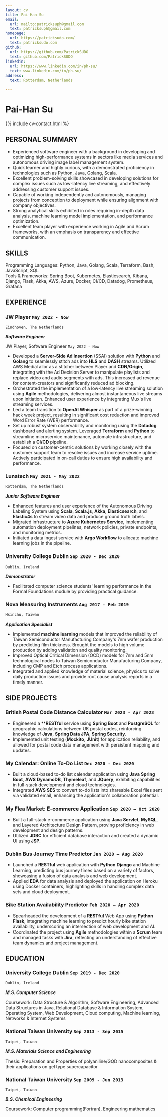 ```yaml
---
layout: cv
title: Pai-Han Su
email:
  url: mailto:patricksuph@gmail.com
  text: patricksuph@gmail.com
homepage:
  url: https://patricksudo.com/
  text: patricksudo.com
github:
  url: https://github.com/PatrickSUDO
  text: github.com/PatrickSUDO
linkedin:
  url: https://www.linkedin.com/in/ph-su/
  text: www.linkedin.com/in/ph-su/
address:
  text: Rotterdam, Netherlands

---
```


# Pai-Han **Su**

<!--
include contact information from the front matter
Supported arguments:
    - homepage: url, text
    - phone
    - email
-->

{% include cv-contact.html %}

## PERSONAL SUMMARY

- Experienced software engineer with a background in developing and optimizing high-performance systems in sectors like media services and autonomous driving image label management system.
- Quick learner and highly curious, with a demonstrated proficiency in technologies such as Python, Java, Golang, Scala.
- Excellent problem-solving skills showcased in developing solutions for complex issues such as low-latency live streaming, and effectively addressing customer support issues.
- Capable of working independently and autonomously, managing projects from conception to deployment while ensuring alignment with company objectives.
- Strong analytical skills exhibited in roles requiring in-depth data analysis, machine learning model implementation, and performance optimization.
- Excellent team player with experience working in Agile and Scrum frameworks, with an emphasis on transparency and effective communication.

## SKILLS

Programming Languages: Python, Java, Golang, Scala, Terraform, Bash, JavaScript, SQL
<br>
Tools & Frameworks: Spring Boot, Kubernetes, Elasticsearch, Kibana, Django, Flask, Akka, AWS, Azure, Docker, CI/CD, Datadog, Prometheus, Grafana

## EXPERIENCE

### **JW Player**  `May 2022 - Now`

```
Eindhoven, The Netherlands
```

**_Software Engineer_**

JW Player, Software Engineer `May 2022 - Now`

- Developed a **Server-Side Ad Insertion** (SSAI) solution with **Python** and **Golang** to seamlessly stitch ads into **HLS** and **DASH** streams. Utilized AWS MediaTailor as a stitcher between Player and **CDN/Origin**, integrating with the Ad Decision Server to manipulate playlists and replace video and audio segments with ads. This increased ad revenue for content-creators and significantly reduced ad blocking.
- Orchestrated the implementation of a low-latency live streaming solution using **Agile** methodologies, delivering almost instantaneous live streams upon initiation. Enhanced user experience by integrating Mux's live streaming services.
- Led a team transition to **OpenAI Whisper** as part of a prize-winning hack week project, resulting in significant cost reduction and improved Word Error Rate (WER) performance.
- Set up robust system observability and monitoring using the **Datadog** dashboard and alerting system. Leveraged **Terraform** and **Python** to streamline microservice maintenance, automate infrastructure, and establish a **CI/CD** pipeline.
- Focused on customer-centric solutions by working closely with the customer support team to resolve issues and increase service uptime. Actively participated in on-call duties to ensure high availability and performance.

### **Lunatech**  `May 2021 - May 2022`

```
Rotterdam, The Netherlands
```

**_Junior Software Engineer_**

- Enhanced features and user experience of the Autonomous Driving Labeling System using **Scala**, **Scala.js**, **Akka**, **Elasticsearch**, and **Elastic4s** to stream video data and produce ground truth labels.
- Migrated infrastructure to **Azure Kubernetes Service**, implementing automation deployment pipelines, network policies, private endpoints, and monitoring metrics.
- Initiated a data ingest service with **Argo Workflow** to allocate machine learning jobs in the pipeline.

### **University College Dublin**  `Sep 2020 - Dec 2020`

```
Dublin, Ireland
```

**_Demonstrator_**

- Facilitated computer science students' learning performance in the Formal Foundations module by providing practical guidance.

### **Nova Measuring Instruments**  `Aug 2017 - Feb 2019`

```
Hsinchu, Taiwan
```

**_Application Specialist_**

- Implemented **machine learning** models that improved the reliability of Taiwan Semiconductor Manufacturing Company's 7nm wafer production by predicting film thickness. Brought the models to high volume production by adding validation and quality monitoring.
- Improved Optical Critical Dimension (OCD) models for 7nm and 5nm technological nodes to Taiwan Semiconductor Manufacturing Company, including CMP and Etch process applications.
- Integrated and applied knowledge of material science, physics to solve daily production issues and provide root cause analysis reports in a timely manner.

## SIDE PROJECTS

### **British Postal Code Distance Calculator** `Mar 2023 - Apr 2023`

- Engineered a ****RESTful** service using **Spring Boot** and **PostgreSQL** for geographic calculations between UK postal codes, reinforcing knowledge of **Java**, **Spring Data JPA**, **Spring Security**.
- Implemented unit testing (**Mockito**, **JUnit**) for application reliability, and allowed for postal code data management with persistent mapping and updates.

### **My Calendar: Online To-Do List** `Dec 2020 - Dec 2020`

- Built a cloud-based to-do list calendar application using **Java** **Spring Boot**, **AWS** **DynamoDB**, **Thymeleaf**, and **JQuery**, exhibiting capabilities in full-stack development and cloud technologies.
- Integrated **AWS** **SES** to convert to-do lists into shareable Excel files sent via validated email, enhancing the application's collaboration potential.

### **My Flea Market: E-commerce Application** `Sep 2020 – Oct 2020`

- Built a full-stack e-commerce application using **Java** **Servlet**, **MySQL**, and Layered Architecture Design Pattern, proving proficiency in web development and design patterns.
- Utilized **JDBC** for efficient database interaction and created a dynamic UI using **JSP**.

### **Dublin Bus Journey Time Predictor** `Jun 2020 – Aug 2020`

- Launched a **RESTful** web application with **Python** **Django** and Machine Learning, predicting bus journey times based on a variety of factors, showcasing a fusion of data analysis and web development.
- Applied **EDA** for data analysis and deployed the application on Heroku using Docker containers, highlighting skills in handling complex data sets and cloud deployment.

### **Bike Station Availability Predictor** `Feb 2020 – Apr 2020`

- Spearheaded the development of a **RESTful** Web App using **Python** **Flask**, integrating machine learning to predict hourly bike station availability, underscoring an intersection of web development and AI.
- Coordinated the project using **Agile** methodologies within a **Scrum** team and managed tasks with **Jira**, reflecting an understanding of effective team dynamics and project management.

## EDUCATION

### **University College Dublin** `Sep 2019 - Dec 2020`

```
Dublin, Ireland
```

**_M.S. Computer Science_**

Coursework: Data Structure & Algorithm, Software Engineering, Advanced Data Structures in Java, Relational Database & Information System, Operating System, Web Development, Cloud computing, Machine learning, Networks & Internet Systems

### **National Taiwan University**   `Sep 2013 - Sep 2015`

```
Taipei, Taiwan
```

**_M.S. Materials Science and Engineering_**

Thesis: Preparation and Properties of polyaniline/GQD nanocomposites & their applications on gel type supercapacitor

### **National Taiwan University**   `Sep 2009 - Jun 2013`

```
Taipei, Taiwan
```

**_B.S. Chemical Engineering_**

Coursework: Computer programming(Fortran), Engineering mathematics

<!-- ### Footer

Last updated: April 2023 -->
